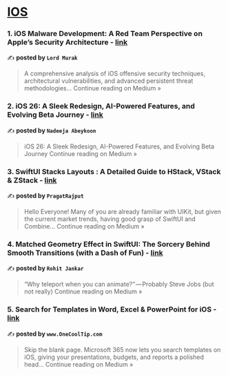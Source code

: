 
<h1><a href=https://medium.com/tag/ios/recommended target="_blank" rel="noopener noreferrer">IOS</a></h1>
<h3>1. iOS Malware Development: A Red Team Perspective on Apple’s Security Architecture - <a href="https://medium.com/@lord_murak/ios-malware-development-a-red-team-perspective-on-apples-security-architecture-0cd35091de78?source=rss------ios-5" target="_blank" rel="noopener noreferrer">link</a></h3>

✍️ **posted by `Lord Murak`**

<blockquote>A comprehensive analysis of iOS offensive security techniques, architectural vulnerabilities, and advanced persistent threat methodologies…
Continue reading on Medium »</blockquote>

<h3>2. iOS 26: A Sleek Redesign, AI-Powered Features, and Evolving Beta Journey - <a href="https://medium.com/@nadeejaabeykoon/ios-26-a-sleek-redesign-ai-powered-features-and-evolving-beta-journey-d013944d7086?source=rss------ios-5" target="_blank" rel="noopener noreferrer">link</a></h3>

✍️ **posted by `Nadeeja Abeykoon`**

<blockquote>iOS 26: A Sleek Redesign, AI-Powered Features, and Evolving Beta Journey
Continue reading on Medium »</blockquote>

<h3>3. SwiftUI Stacks Layouts : A Detailed Guide to HStack, VStack & ZStack - <a href="https://medium.com/@rajputpragat/swiftui-layouts-in-westeros-a-detailed-guide-to-hstack-vstack-zstack-2282cb12b8be?source=rss------ios-5" target="_blank" rel="noopener noreferrer">link</a></h3>

✍️ **posted by `PragatRajput`**

<blockquote>Hello Everyone! Many of you are already familiar with UIKit, but given the current market trends, having good grasp of SwiftUI and Combine…
Continue reading on Medium »</blockquote>

<h3>4.  Matched Geometry Effect in SwiftUI: The Sorcery Behind Smooth Transitions (with a Dash of Fun) - <a href="https://medium.com/@rohit.jankar/matched-geometry-effect-in-swiftui-the-sorcery-behind-smooth-transitions-with-a-dash-of-fun-b866d2c42a12?source=rss------ios-5" target="_blank" rel="noopener noreferrer">link</a></h3>

✍️ **posted by `Rohit Jankar`**

<blockquote>“Why teleport when you can animate?” — Probably Steve Jobs (but not really)
Continue reading on Medium »</blockquote>

<h3>5. Search for Templates in Word, Excel & PowerPoint for iOS - <a href="https://medium.com/@Onecooltip/search-for-templates-in-word-excel-powerpoint-for-ios-8b660db24928?source=rss------ios-5" target="_blank" rel="noopener noreferrer">link</a></h3>

✍️ **posted by `www.OneCoolTip.com`**

<blockquote>Skip the blank page. Microsoft 365 now lets you search templates on iOS, giving your presentations, budgets, and reports a polished head…
Continue reading on Medium »</blockquote>

